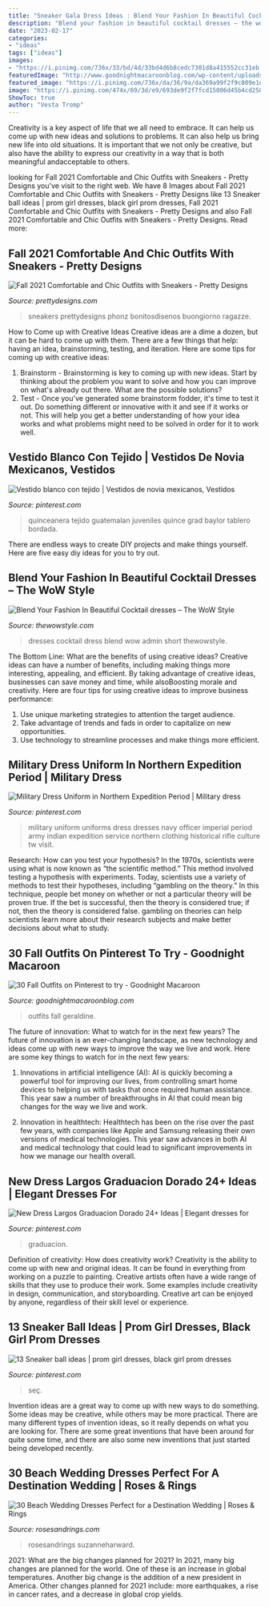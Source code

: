 ```yaml
---
title: "Sneaker Gala Dress Ideas : Blend Your Fashion In Beautiful Cocktail Dresses – The Wow Style"
description: "Blend your fashion in beautiful cocktail dresses – the wow style"
date: "2023-02-17"
categories:
- "ideas"
tags: ["ideas"]
images:
- "https://i.pinimg.com/736x/33/bd/4d/33bd4d6b8cedc7301d8a415552cc31eb.jpg"
featuredImage: "http://www.goodnightmacaroonblog.com/wp-content/uploads/2017/08/4a8efdb18e9c39bd6b0c6df171df7d36.jpg"
featured_image: "https://i.pinimg.com/736x/da/36/9a/da369a99f2f9c809e1dd36a08cde69ef--military-dresses-military-uniforms.jpg"
image: "https://i.pinimg.com/474x/69/3d/e9/693de9f2f7fcd15006d45b4cd258af3a.jpg"
ShowToc: true
author: "Vesta Tromp"
---
```



Creativity is a key aspect of life that we all need to embrace. It can help us come up with new ideas and solutions to problems. It can also help us bring new life into old situations. It is important that we not only be creative, but also have the ability to express our creativity in a way that is both meaningful andacceptable to others.

	

		
looking for Fall 2021 Comfortable and Chic Outfits with Sneakers - Pretty Designs you've visit to the right web. We have 8 Images about Fall 2021 Comfortable and Chic Outfits with Sneakers - Pretty Designs like 13 Sneaker ball ideas | prom girl dresses, black girl prom dresses, Fall 2021 Comfortable and Chic Outfits with Sneakers - Pretty Designs and also Fall 2021 Comfortable and Chic Outfits with Sneakers - Pretty Designs. Read more:
		
    
## Fall 2021 Comfortable And Chic Outfits With Sneakers - Pretty Designs

<img loading=lazy src="http://www.prettydesigns.com/wp-content/uploads/2014/09/Blazer-Outfit-Idea-with-Sneakers.jpg" onerror="this.onerror=null;this.src='https://tse1.mm.bing.net/th?id=OIP.-qfZtA86C1OSTzkfDImbyQHaLG&amp;pid=15.1';" alt="Fall 2021 Comfortable and Chic Outfits with Sneakers - Pretty Designs">

_Source: prettydesigns.com_

>sneakers prettydesigns phonz bonitosdisenos buongiorno ragazze. 

	

How to Come up with Creative Ideas
Creative ideas are a dime a dozen, but it can be hard to come up with them. There are a few things that help: having an idea, brainstorming, testing, and iteration. 
Here are some tips for coming up with creative ideas:

1. Brainstorm - Brainstorming is key to coming up with new ideas. Start by thinking about the problem you want to solve and how you can improve on what's already out there. What are the possible solutions? 
2. Test - Once you've generated some brainstorm fodder, it's time to test it out. Do something different or innovative with it and see if it works or not. This will help you get a better understanding of how your idea works and what problems might need to be solved in order for it to work well. 

    
## Vestido Blanco Con Tejido | Vestidos De Novia Mexicanos, Vestidos

<img loading=lazy src="https://i.pinimg.com/736x/33/bd/4d/33bd4d6b8cedc7301d8a415552cc31eb.jpg" onerror="this.onerror=null;this.src='https://tse1.mm.bing.net/th?id=OIP.VijE2A14k_VEGX_4UbgExwHaLH&amp;pid=15.1';" alt="Vestido blanco con tejido | Vestidos de novia mexicanos, Vestidos">

_Source: pinterest.com_

>quinceanera tejido guatemalan juveniles quince grad baylor tablero bordada. 

	

There are endless ways to create DIY projects and make things yourself. Here are five easy diy ideas for you to try out.

    
## Blend Your Fashion In Beautiful Cocktail Dresses – The WoW Style

<img loading=lazy src="http://thewowstyle.com/wp-content/uploads/2014/11/184.jpg" onerror="this.onerror=null;this.src='https://tse3.mm.bing.net/th?id=OIP.kAvBU1vpYlq6z4pqhfPLzQHaJ4&amp;pid=15.1';" alt="Blend Your Fashion In Beautiful Cocktail dresses – The WoW Style">

_Source: thewowstyle.com_

>dresses cocktail dress blend wow admin short thewowstyle. 

	

The Bottom Line: What are the benefits of using creative ideas?
Creative ideas can have a number of benefits, including making things more interesting, appealing, and efficient. By taking advantage of creative ideas, businesses can save money and time, while alsoBoosting morale and creativity. Here are four tips for using creative ideas to improve business performance: 
1. Use unique marketing strategies to attention the target audience.
2. Take advantage of trends and fads in order to capitalize on new opportunities.
3. Use technology to streamline processes and make things more efficient. 

    
## Military Dress Uniform In Northern Expedition Period | Military Dress

<img loading=lazy src="https://i.pinimg.com/736x/da/36/9a/da369a99f2f9c809e1dd36a08cde69ef--military-dresses-military-uniforms.jpg" onerror="this.onerror=null;this.src='https://tse3.mm.bing.net/th?id=OIP.5HqW60AuOjbdC5qQTnTNOwHaLI&amp;pid=15.1';" alt="Military Dress Uniform in Northern Expedition Period | Military dress">

_Source: pinterest.com_

>military uniform uniforms dress dresses navy officer imperial period army indian expedition service northern clothing historical rifle culture tw visit. 

	

Research: How can you test your hypothesis?
In the 1970s, scientists were using what is now known as “the scientific method.” This method involved testing a hypothesis with experiments. Today, scientists use a variety of methods to test their hypotheses, including “gambling on the theory.” In this technique, people bet money on whether or not a particular theory will be proven true. If the bet is successful, then the theory is considered true; if not, then the theory is considered false. gambling on theories can help scientists learn more about their research subjects and make better decisions about what to study.

    
## 30 Fall Outfits On Pinterest To Try - Goodnight Macaroon

<img loading=lazy src="http://www.goodnightmacaroonblog.com/wp-content/uploads/2017/08/4a8efdb18e9c39bd6b0c6df171df7d36.jpg" onerror="this.onerror=null;this.src='https://tse2.mm.bing.net/th?id=OIP.oqbrXU_7zu0XkM5FYp0-xwHaPo&amp;pid=15.1';" alt="30 Fall Outfits on Pinterest to try - Goodnight Macaroon">

_Source: goodnightmacaroonblog.com_

>outfits fall geraldine. 

	

The future of innovation: What to watch for in the next few years?
The future of innovation is an ever-changing landscape, as new technology and ideas come up with new ways to improve the way we live and work. Here are some key things to watch for in the next few years: 
1. Innovations in artificial intelligence (AI): AI is quickly becoming a powerful tool for improving our lives, from controlling smart home devices to helping us with tasks that once required human assistance. This year saw a number of breakthroughs in AI that could mean big changes for the way we live and work. 

2. Innovation in healthtech: Healthtech has been on the rise over the past few years, with companies like Apple and Samsung releasing their own versions of medical technologies. This year saw advances in both AI and medical technology that could lead to significant improvements in how we manage our health overall. 


    
## New Dress Largos Graduacion Dorado 24+ Ideas | Elegant Dresses For

<img loading=lazy src="https://i.pinimg.com/736x/3c/9c/c9/3c9cc91b099d83b84324008c1bcc1742.jpg" onerror="this.onerror=null;this.src='https://tse4.mm.bing.net/th?id=OIP.K3fP0WsUhabsW7C_yRVFVwAAAA&amp;pid=15.1';" alt="New Dress Largos Graduacion Dorado 24+ Ideas | Elegant dresses for">

_Source: pinterest.com_

>graduacion. 

	

Definition of creativity: How does creativity work?
Creativity is the ability to come up with new and original ideas. It can be found in everything from working on a puzzle to painting. Creative artists often have a wide range of skills that they use to produce their work. Some examples include creativity in design, communication, and storyboarding. Creative art can be enjoyed by anyone, regardless of their skill level or experience.

    
## 13 Sneaker Ball Ideas | Prom Girl Dresses, Black Girl Prom Dresses

<img loading=lazy src="https://i.pinimg.com/474x/69/3d/e9/693de9f2f7fcd15006d45b4cd258af3a.jpg" onerror="this.onerror=null;this.src='https://tse2.mm.bing.net/th?id=OIP.KR3LV1SuS7nLu5kqK5OFIQAAAA&amp;pid=15.1';" alt="13 Sneaker ball ideas | prom girl dresses, black girl prom dresses">

_Source: pinterest.com_

>seç. 

	

Invention ideas are a great way to come up with new ways to do something. Some ideas may be creative, while others may be more practical. There are many different types of invention ideas, so it really depends on what you are looking for. There are some great inventions that have been around for quite some time, and there are also some new inventions that just started being developed recently.

    
## 30 Beach Wedding Dresses Perfect For A Destination Wedding | Roses &amp; Rings

<img loading=lazy src="http://www.rosesandrings.com/wp-content/uploads/2018/01/beach-wedding-dresses-lace-tattoo-neck-high-split-suzanneharward-e1577031947914.jpg" onerror="this.onerror=null;this.src='https://tse1.mm.bing.net/th?id=OIP.oMF-tKLtqyxcw1WihcUBMwHaO0&amp;pid=15.1';" alt="30 Beach Wedding Dresses Perfect for a Destination Wedding | Roses &amp; Rings">

_Source: rosesandrings.com_

>rosesandrings suzanneharward. 

	

2021: What are the big changes planned for 2021?
In 2021, many big changes are planned for the world. One of these is an increase in global temperatures. Another big change is the addition of a new president in America. Other changes planned for 2021 include: more earthquakes, a rise in cancer rates, and a decrease in global crop yields.

